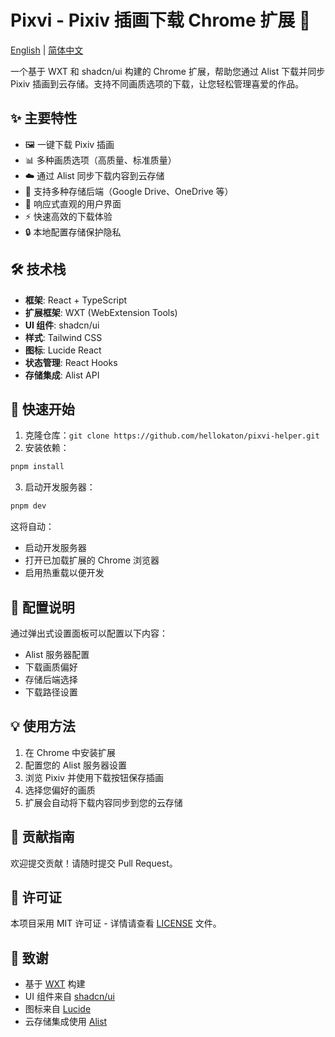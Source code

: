 # Pixvi - Pixiv 插画下载 Chrome 扩展 🎨

[English](README.md) | [简体中文](README_zh.md)

一个基于 WXT 和 shadcn/ui 构建的 Chrome 扩展，帮助您通过 Alist 下载并同步 Pixiv 插画到云存储。支持不同画质选项的下载，让您轻松管理喜爱的作品。

## ✨ 主要特性

- 🖼️ 一键下载 Pixiv 插画
- 📊 多种画质选项（高质量、标准质量）
- ☁️ 通过 Alist 同步下载内容到云存储
- 💾 支持多种存储后端（Google Drive、OneDrive 等）
- 🎯 响应式直观的用户界面
- ⚡ 快速高效的下载体验
- 🔒 本地配置存储保护隐私

## 🛠️ 技术栈

- **框架**: React + TypeScript
- **扩展框架**: WXT (WebExtension Tools)
- **UI 组件**: shadcn/ui
- **样式**: Tailwind CSS
- **图标**: Lucide React
- **状态管理**: React Hooks
- **存储集成**: Alist API

## 🚀 快速开始

1. 克隆仓库：`git clone https://github.com/hellokaton/pixvi-helper.git`
2. 安装依赖：

```bash
pnpm install
```

3. 启动开发服务器：

```bash
pnpm dev
```

这将自动：

- 启动开发服务器
- 打开已加载扩展的 Chrome 浏览器
- 启用热重载以便开发

## 🔧 配置说明

通过弹出式设置面板可以配置以下内容：

- Alist 服务器配置
- 下载画质偏好
- 存储后端选择
- 下载路径设置

## 💡 使用方法

1. 在 Chrome 中安装扩展
2. 配置您的 Alist 服务器设置
3. 浏览 Pixiv 并使用下载按钮保存插画
4. 选择您偏好的画质
5. 扩展会自动将下载内容同步到您的云存储

## 🤝 贡献指南

欢迎提交贡献！请随时提交 Pull Request。

## 📝 许可证

本项目采用 MIT 许可证 - 详情请查看 [LICENSE](LICENSE) 文件。

## 🙏 致谢

- 基于 [WXT](https://wxt.dev) 构建
- UI 组件来自 [shadcn/ui](https://ui.shadcn.com)
- 图标来自 [Lucide](https://lucide.dev)
- 云存储集成使用 [Alist](https://alist.nn.ci)
